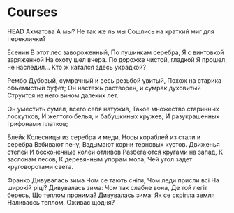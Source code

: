 # Courses
HEAD
Ахматова
А мы?
Не так же ль мы
Сошлись на краткий миг для переклички?

Есенин
В этот лес завороженный,
По пушинкам серебра,
Я с винтовкой заряженной
На охоту шел вчера.
По дорожке чистой, гладкой
Я прошел, не наследил…
Кто ж катался здесь украдкой?

Рембо
Дубовый, сумрачный и весь резьбой увитый,
Похож на старика объемистый буфет;
Он настежь растворен, и сумрак духовитый
Струится из него вином далеких лет.

Он уместить сумел, всего себя натужив,
Такое множество старинных лоскутков,
И желтого белья, и бабушкиных кружев,
И разукрашенных грифонами платков;

Блейк
Колесницы из серебра и меди,
Носы кораблей из стали и серебра
Взбивают пену,
Вздымают корни терновых кустов.
Движенья степей
И бесконечные колеи отливов
Разбегаются кругами на запад,
К заслонам лесов,
К деревянным упорам мола,
Чей угол задет круговоротами света.

Франко
Дивувалась зима
Чом се тають сніги,
Чом леди присли всі
На широкій ріці?
Дивувалась зима:
Чом так слабне вона,
Де той легіт бересь,
Що теплом пронима?
Дивувалась зима:
Як се скріпла земля
Наливаєсь теплом,
Оживає щодня?
